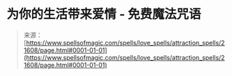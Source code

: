 <!--yml

分类：未分类

日期：2024-06-12 19:05:16

-->

# 为你的生活带来爱情 - 免费魔法咒语

> 来源：[https://www.spellsofmagic.com/spells/love_spells/attraction_spells/21608/page.html#0001-01-01](https://www.spellsofmagic.com/spells/love_spells/attraction_spells/21608/page.html#0001-01-01)
